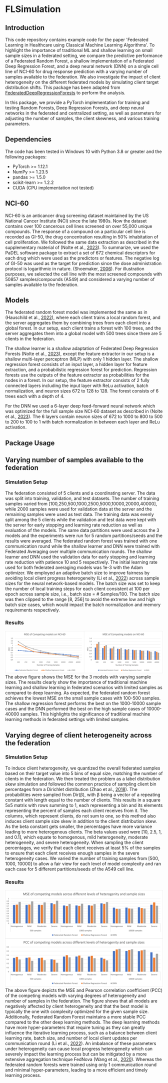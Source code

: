 # FLSimulation
## Introduction
This code repository contains example code for the paper 'Federated Learning in Healthcare using Classical Machine Learning Algorithms'. To highlight the importance of traditional ML and shallow learning on small sample sizes in a federated setting, we compare the predictive performance of a Federated Random Forest, a shallow implementation of a Federated Deep Regression Forest, and a deep neural network (DNN) on a single cell line of NCI-60 for drug response prediction with a varying number of samples available to the federation. We also investigate the impact of client heterogeneity on the different federated models by simulating client target distribution shifts. This package has been adapted from [FederatedDeepRegressionForests](https://github.com/DanielNolte/FederatedDeepRegressionForests) to perform the analysis.

In this package, we provide a PyTorch implementation for training and testing Random Forests, Deep Regression Forests, and deep neural networks in the federated and centralized setting, as well as parameters for adjusting the number of samples, the client skewness, and various training parameters.
   
## Dependencies
The code has been tested in Windows 10 with Python 3.8 or greater and the following packages:
* PyTorch >= 1.12.1
* NumPy >= 1.23.5
* pandas >= 1.5.0
* scikit-learn >= 1.2.2
* CUDA (CPU implementation not tested)

## NCI-60
NCI-60 is an anticancer drug screening dataset maintained by the US National Cancer Institute (NCI) since the late 1980s. Now the dataset contains over 100 cancerous cell lines screened on over 55,000 unique compounds. The response of a compound on a particular cell line is recorded as GI-50, the drug concentration resulting in 50% inhabitation of cell proliferation. We followed the same data extraction as described in the supplementary material of (Nolte et al., [2023](https://doi.org/10.1093/bioadv/vbad036)). To summarize, we used the PaDEL software package to extract a set of 672 chemical descriptors for each drug which were used as the predictors or features. The negative log of GI-50 was used as the target for prediction since the dose administration protocol is logarithmic in nature. (Shoemaker, [2006](https://doi.org/10.1038/nrc1951)). For illustration purposes, we selected the cell line with the most screened compounds with 50857 samples/compounds (A549) and considered a varying number of samples available to the federation. 
## Models
The federated random forest model was implemented the same as in (Hauschild et al., [2022](https://doi.org/10.1093/bioinformatics/btac065)), where each client trains a local random forest, and the server aggregates them by combining trees from each client into a global forest. In our setup, each client trains a forest with 100 trees, and the server aggregates them into a global model with 500 trees since there are 5 clients in the federation. 

The shallow learner is a shallow adaptation of Federated Deep Regression Forests (Nolte et al., [2023](https://doi.org/10.1093/bioadv/vbad036)), except the feature extractor in our setup is a shallow multi-layer perceptron (MLP) with only 1 hidden layer. The shallow regression forest consists of an input layer, a hidden layer for feature extraction, and a probabilistic regression forest for prediction. Regression forests use the outputs of the feature extractor as probabilities for the nodes in a forest. In our setup, the feature extractor consists of 2 fully connected layers including the input layer with ReLu activation, batch normalization, and neuron sizes 672 to 128 to 128. The forest consists of 6 trees each with a depth of 4. 

For the DNN we used a 6-layer deep feed-forward neural network which was optimized for the full sample size NCI-60 dataset as described in (Nolte et al., [2023](https://doi.org/10.1093/bioadv/vbad036)). The 6 layers contain neuron sizes of 672 to 1000 to 800 to 500 to 200 to 100 to 1 with batch normalization in between each layer and ReLu activation. 

## Package Usage

## Varying number of samples available to the federation 

### Simulation Setup
The federation consisted of 5 clients and a coordinating server. The data was split into training, validation, and test datasets. The number of training samples varied from [100,250,500,1000,2500,5000,10000,20000,40000], while 2000 samples were used for validation data at the server and the remaining samples were used as test data. The training data was evenly split among the 5 clients while the validation and test data were kept with the server for early stopping and learning rate reduction as well as evaluation of the models. The same data partitions were used across the 3 models and the experiments were run for 5 random partitions/seeds and the results were averaged.
The federated random forest was trained with one communication round while the shallow learner and DNN were trained with Federated Averaging over multiple communication rounds. The shallow learner and DNN used the validation data for early stopping and learning rate reduction with patience 10 and 5 respectively. The initial learning rate used for both federated averaging models was 1e-3 with the Adam optimizer. We employed an adaptive batch size to improve fairness by avoiding local client progress heterogeneity (Li et al., [2022](https://ieeexplore.ieee.org/abstract/document/9835537)) across sample sizes for the neural network-based models. The batch size was set to keep the number of local training steps for each client consistent at 100 per epoch across sample size, i.e., batch size = # Samples/100. The batch size was then clipped to the range [8, 256] to avoid the extreme low and high batch size cases, which would impact the batch normalization and memory requirements respectively.

### Results
![Sample Size Results](https://github.com/DanielNolte/FLSimulation/blob/main/SampleSizeAnalysis.png)
The above figure shows the MSE for the 3 models with varying sample sizes. The results clearly show the importance of traditional machine learning and shallow learning in federated scenarios with limited samples as compared to deep learning. As expected, the federated random forest achieves the lowest MSE on the small sample cases with 100-500 samples. The shallow regression forest performs the best on the 1000-10000 sample cases and the DNN performed the best on the high sample cases of 10000-40000 samples. This highlights the significance of traditional machine learning methods in federated settings with limited samples.

## Varying degree of client heterogeneity across the federation

### Simulation Setup
To induce client heterogeneity, we quantized the overall federated samples based on their target value into 5 bins of equal size, matching the number of clients in the federation. We then treated the problem as a label distribution skew simulation and followed the common practice of sampling client bin percentages from a Dirichlet distribution (Zhao et al., [2018](https://doi.org/10.48550/arXiv.1806.00582)). The probabilities were sampled from Dir(β), with β being a vector of a repeating constant with length equal to the number of clients. This results in a square 5x5 matrix with rows summing to 1, each representing a bin and its elements representing the percent of samples each client receives from it. The columns, which represent clients, do not sum to one, so this method also induces client sample size skew in addition to the client distribution skew. As the beta constant gets smaller, the percentages have more variance leading to more heterogenous clients. The beta values used were [10, 2.5, 1, and 0.1], which equate to homogenous, mild heterogeneity, moderate heterogeneity, and severe heterogeneity. When sampling the client percentages, we verify that each client receives at least 5% of the samples to ensure that each client receives enough samples in the severe heterogeneity cases. We varied the number of training samples from [500, 1000, 10000] to allow a fair view for each level of model complexity and ran each case for 5 different partitions/seeds of the A549 cell line. 
### Results
![Heterogeneity Results](https://github.com/DanielNolte/FLSimulation/blob/main/HeterogeneityAnalysis.png)
The above figure depicts the MSE and Pearson correlation coefficient (PCC) of the competing models with varying degrees of heterogeneity and number of samples in the federation. The figure shows that all models are negatively affected by client heterogeneity and that the best model is typically the one with complexity optimized for the given sample size. Additionally, Federated Random Forest maintains a more stable PCC compared to the other deep learning methods. The deep learning methods have more hyper-parameters that require tuning as they can greatly influence the iterative learning process, such as a balance between client learning rate, batch size, and number of local client updates per communication round (Li et al., [2022](https://ieeexplore.ieee.org/abstract/document/9835537)). An imbalance of these parameters under heterogeneity can cause local progress heterogeneity which can severely impact the learning process but can be mitigated by a more extensive aggregation technique FedNova (Wang et al., [2020](https://proceedings.neurips.cc/paper/2020/file/564127c03caab942e503ee6f810f54fd-Paper.pdf)). Whereas the federated random forests were trained using only 1 communication round and minimal hyper-parameters, leading to a more efficient and timely learning process.

